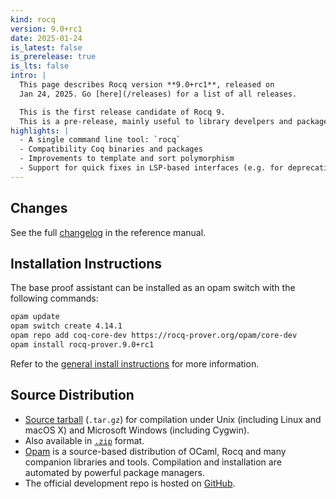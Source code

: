 ```yaml
---
kind: rocq
version: 9.0+rc1
date: 2025-01-24
is_latest: false
is_prerelease: true
is_lts: false
intro: |
  This page describes Rocq version **9.0+rc1**, released on
  Jan 24, 2025. Go [here](/releases) for a list of all releases.

  This is the first release candidate of Rocq 9.
  This is a pre-release, mainly useful to library develpers and package managers. 
highlights: |
  - A single command line tool: `rocq`
  - Compatibility Coq binaries and packages
  - Improvements to template and sort polymorphism
  - Support for quick fixes in LSP-based interfaces (e.g. for deprecations)
---
```


## Changes 

See the full [changelog](https://rocq-prover.org/doc/V9.0+rc1/refman/changes.html#changes-in-9-0-0) in the reference manual.

## Installation Instructions

The base proof assistant can be installed as an opam switch with the following commands:
```bash
opam update
opam switch create 4.14.1
opam repo add coq-core-dev https://rocq-prover.org/opam/core-dev
opam install rocq-prover.9.0+rc1
```

Refer to the [general install instructions](/docs/installing-rocq) for more information.

Source Distribution
-------------------

- [Source
  tarball](https://github.com/rocq-prover/rocq/archive/refs/tags/V9.0+rc1.tar.gz)
  (`.tar.gz`) for compilation under Unix (including Linux and macOS X)
  and Microsoft Windows (including Cygwin).
- Also available in
  [`.zip`](https://github.com/rocq-prover/rocq/archive/refs/tags/V9.0+rc1.zip)
  format.
- [Opam](https://opam.ocaml.org/) is a source-based distribution of
  OCaml, Rocq and many companion libraries and tools. Compilation and
  installation are automated by powerful package managers.
- The official development repo is hosted on
  [GitHub](https://github.com/rocq-prover/rocq).

